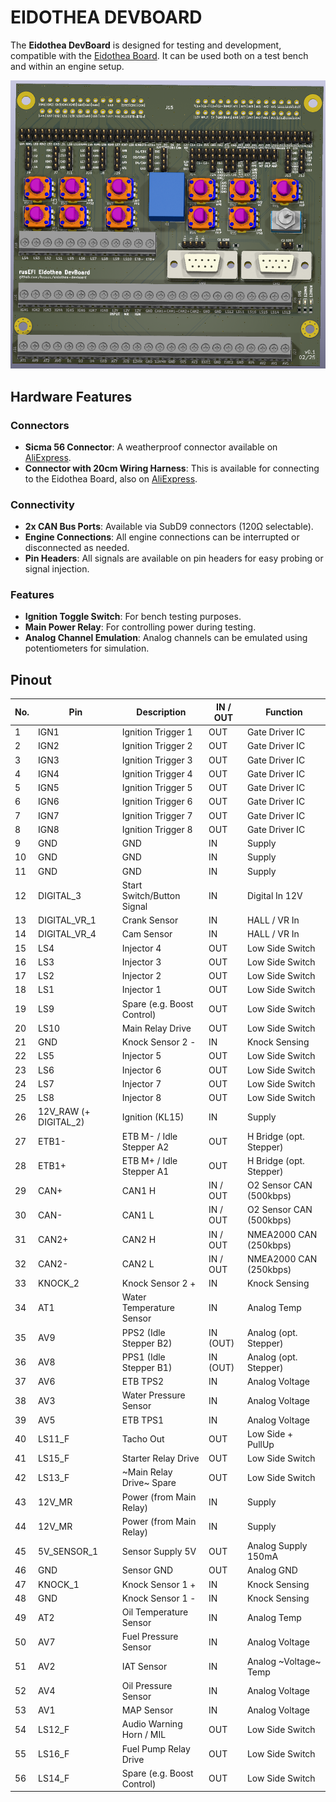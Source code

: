 # EIDOTHEA DEVBOARD

The **Eidothea DevBoard** is designed for testing and development, compatible with the [Eidothea Board](https://github.com/tobsec/eidothea). It can be used both on a test bench and within an engine setup.

![Eidothea DevBoard](https://github.com/tobsec/eidothea-devboard/blob/main/doc/eidothea_devBoard.png?raw=true)

## Hardware Features

### Connectors

- **Sicma 56 Connector**: A weatherproof connector available on [AliExpress](https://aliexpress.com/item/32857771975.html).
- **Connector with 20cm Wiring Harness**: This is available for connecting to the Eidothea Board, also on [AliExpress](https://aliexpress.com/item/1005007332736311.html).

### Connectivity

- **2x CAN Bus Ports**: Available via SubD9 connectors (120Ω selectable).
- **Engine Connections**: All engine connections can be interrupted or disconnected as needed.
- **Pin Headers**: All signals are available on pin headers for easy probing or signal injection.

### Features

- **Ignition Toggle Switch**: For bench testing purposes.
- **Main Power Relay**: For controlling power during testing.
- **Analog Channel Emulation**: Analog channels can be emulated using potentiometers for simulation.

## Pinout
| No. | Pin                   | Description                | IN / OUT | Function                |
|-----|-----------------------|----------------------------|----------|-------------------------|
| 1   | IGN1                  | Ignition Trigger 1         | OUT      | Gate Driver IC          |
| 2   | IGN2                  | Ignition Trigger 2         | OUT      | Gate Driver IC          |
| 3   | IGN3                  | Ignition Trigger 3         | OUT      | Gate Driver IC          |
| 4   | IGN4                  | Ignition Trigger 4         | OUT      | Gate Driver IC          |
| 5   | IGN5                  | Ignition Trigger 5         | OUT      | Gate Driver IC          |
| 6   | IGN6                  | Ignition Trigger 6         | OUT      | Gate Driver IC          |
| 7   | IGN7                  | Ignition Trigger 7         | OUT      | Gate Driver IC          |
| 8   | IGN8                  | Ignition Trigger 8         | OUT      | Gate Driver IC          |
| 9   | GND                   | GND                        | IN       | Supply                  |
| 10  | GND                   | GND                        | IN       | Supply                  |
| 11  | GND                   | GND                        | IN       | Supply                  |
| 12  | DIGITAL_3             | Start Switch/Button Signal | IN       | Digital In 12V          |
| 13  | DIGITAL_VR_1          | Crank Sensor               | IN       | HALL / VR In            |
| 14  | DIGITAL_VR_4          | Cam Sensor                 | IN       | HALL / VR In            |
| 15  | LS4                   | Injector 4                 | OUT      | Low Side Switch         |
| 16  | LS3                   | Injector 3                 | OUT      | Low Side Switch         |
| 17  | LS2                   | Injector 2                 | OUT      | Low Side Switch         |
| 18  | LS1                   | Injector 1                 | OUT      | Low Side Switch         |
| 19  | LS9                   | Spare (e.g. Boost Control) | OUT      | Low Side Switch         |
| 20  | LS10                  | Main Relay Drive           | OUT      | Low Side Switch         |
| 21  | GND                   | Knock Sensor 2 -           | IN       | Knock Sensing           |
| 22  | LS5                   | Injector 5                 | OUT      | Low Side Switch         |
| 23  | LS6                   | Injector 6                 | OUT      | Low Side Switch         |
| 24  | LS7                   | Injector 7                 | OUT      | Low Side Switch         |
| 25  | LS8                   | Injector 8                 | OUT      | Low Side Switch         |
| 26  | 12V_RAW (+ DIGITAL_2) | Ignition (KL15)            | IN       | Supply                  |
| 27  | ETB1-                 | ETB M- / Idle Stepper A2   | OUT      | H Bridge (opt. Stepper) |
| 28  | ETB1+                 | ETB M+ / Idle Stepper A1   | OUT      | H Bridge (opt. Stepper) |
| 29  | CAN+                  | CAN1 H                     | IN / OUT | O2 Sensor CAN (500kbps) |
| 30  | CAN-                  | CAN1 L                     | IN / OUT | O2 Sensor CAN (500kbps) |
| 31  | CAN2+                 | CAN2 H                     | IN / OUT | NMEA2000 CAN (250kbps)  |
| 32  | CAN2-                 | CAN2 L                     | IN / OUT | NMEA2000 CAN (250kbps)  |
| 33  | KNOCK_2               | Knock Sensor 2 +           | IN       | Knock Sensing           |
| 34  | AT1                   | Water Temperature Sensor   | IN       | Analog Temp             |
| 35  | AV9                   | PPS2 (Idle Stepper B2)     | IN (OUT) | Analog  (opt. Stepper)  |
| 36  | AV8                   | PPS1 (Idle Stepper B1)     | IN (OUT) | Analog  (opt. Stepper)  |
| 37  | AV6                   | ETB TPS2                   | IN       | Analog Voltage          |
| 38  | AV3                   | Water Pressure Sensor      | IN       | Analog Voltage          |
| 39  | AV5                   | ETB TPS1                   | IN       | Analog Voltage          |
| 40  | LS11_F                | Tacho Out                  | OUT      | Low Side + PullUp       |
| 41  | LS15_F                | Starter Relay Drive        | OUT      | Low Side Switch         |
| 42  | LS13_F                | ~Main Relay Drive~ Spare   | OUT      | Low Side Switch         |
| 43  | 12V_MR                | Power (from Main Relay)    | IN       | Supply                  |
| 44  | 12V_MR                | Power (from Main Relay)    | IN       | Supply                  |
| 45  | 5V_SENSOR_1           | Sensor Supply 5V           | OUT      | Analog Supply 150mA     |
| 46  | GND                   | Sensor GND                 | OUT      | Analog GND              |
| 47  | KNOCK_1               | Knock Sensor 1 +           | IN       | Knock Sensing           |
| 48  | GND                   | Knock Sensor 1 -           | IN       | Knock Sensing           |
| 49  | AT2                   | Oil Temperature Sensor     | IN       | Analog Temp             |
| 50  | AV7                   | Fuel Pressure Sensor       | IN       | Analog Voltage          |
| 51  | AV2                   | IAT Sensor                 | IN       | Analog ~Voltage~ Temp   |
| 52  | AV4                   | Oil Pressure Sensor        | IN       | Analog Voltage          |
| 53  | AV1                   | MAP Sensor                 | IN       | Analog Voltage          |
| 54  | LS12_F                | Audio Warning Horn / MIL   | OUT      | Low Side Switch         |
| 55  | LS16_F                | Fuel Pump Relay Drive      | OUT      | Low Side Switch         |
| 56  | LS14_F                | Spare (e.g. Boost Control) | OUT      | Low Side Switch         |
